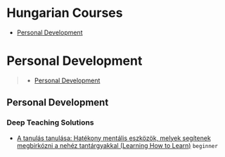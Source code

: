 # Hungarian Courses
 - [Personal Development](#personal-development)
# Personal Development
> - [Personal Development](#personal-development)
## Personal Development
### Deep Teaching Solutions
 - [A tanulás tanulása: Hatékony mentális eszközök, melyek segítenek megbirkózni a nehéz tantárgyakkal (Learning How to Learn)](https://www.coursera.org/learn/a-tanulas-tanulasa) `beginner`
